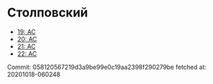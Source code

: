 # Столповский
- [19: AC](19.md)
- [20: AC](20.md)
- [21: AC](21.md)
- [22: AC](22.md)

Commit: 058120567219d3a9be99e0c19aa2398f290279be
 fetched at: 20201018-060248
